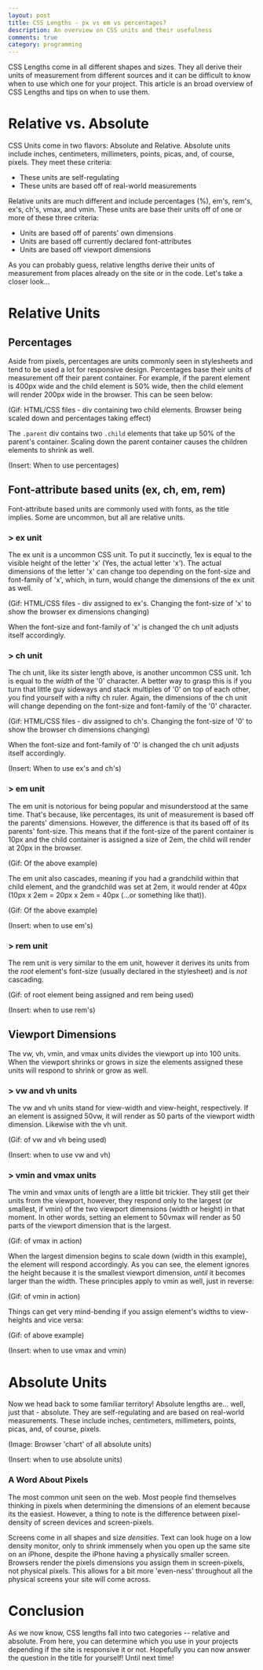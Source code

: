 ```yaml
---
layout: post
title: CSS Lengths - px vs em vs percentages?
description: An overview on CSS units and their usefulness
comments: true
category: programming
---
```


CSS Lengths come in all different shapes and sizes. They all derive their units of measurement from different sources and it can be difficult to know when to use which one for your project. This article is an broad overview of  CSS Lengths and tips on when to use them.

# Relative vs. Absolute

CSS Units come in two flavors: Absolute and Relative. Absolute units include inches, centimeters, millimeters, points, picas, and, of course, pixels. They meet these criteria:

  * These units are self-regulating
  * These units are based off of real-world measurements

Relative units are much different and include percentages (%), em's, rem's, ex's, ch's, vmax, and vmin. These units are base their units off of one or more of these three criteria:

  * Units are based off of parents' own dimensions
  * Units are based off currently declared font-attributes
  * Units are based off viewport dimensions

As you can probably guess, relative lengths derive their units of measurement
from places already on the site or in the code. Let's take a closer look...

# Relative Units

## Percentages

Aside from pixels, percentages are units commonly seen in stylesheets and tend to be used a lot for responsive design. Percentages base their units of measurement off their parent container. For example, if the parent element is 400px wide and the child element is 50% wide, then the child element will render 200px wide in the browser. This can be seen below:

(Gif: HTML/CSS files - div containing two child elements. Browser being scaled down and percentages taking effect)

The `.parent` div contains two `.child` elements that take up 50% of the parent's container. Scaling down the parent container causes the children elements to shrink as well.

(Insert: When to use percentages)

## Font-attribute based units (ex, ch, em, rem)

Font-attribute based units are commonly used with fonts, as the title implies. Some are uncommon, but all are relative units.

### > ex unit

The ex unit is a uncommon CSS unit. To put it succinctly, 1ex is equal to the visible height of the letter 'x' (Yes, the actual letter 'x'). The actual dimensions of the letter 'x' can change too depending on the font-size and font-family of 'x', which, in turn, would change the dimensions of the ex unit as well.

(Gif: HTML/CSS files - div assigned to ex's. Changing the font-size of 'x' to show the browser ex dimensions changing)

When the font-size and font-family of 'x' is changed the ch unit adjusts itself accordingly.

### > ch unit

The ch unit, like its sister length above, is another uncommon CSS unit. 1ch is equal to the *width* of the '0' character. A better way to grasp this is if you turn that little guy sideways and stack multiples of '0' on top of each other, you find yourself with a nifty ch ruler. Again, the dimensions of the ch unit will change depending on the font-size and font-family of the '0' character.

(Gif: HTML/CSS files - div assigned to ch's. Changing the font-size of '0' to show the browser ch dimensions changing)

When the font-size and font-family of '0' is changed the ch unit adjusts itself accordingly.

(Insert: When to use ex's and ch's)

### > em unit

The em unit is notorious for being popular and misunderstood at the same time. That's because, like percentages, its unit of measurement is based off the parents' dimensions. However, the difference is that its based off of its parents' font-size. This means that if the font-size of the parent container is 10px and the child container is assigned a size of 2em, the child will render at 20px in the browser.

(Gif: Of the above example)

 The em unit also cascades, meaning if you had a grandchild within that child element, and the grandchild was set at 2em, it would render at 40px (10px x 2em = 20px x 2em = 40px (...or something like that)).

(Gif: Of the above example)

(Insert: when to use em's)

### > rem unit

The rem unit is very similar to the em unit, however it derives its units from the *root* element's font-size (usually declared in the stylesheet) and is *not* cascading.

(Gif: of root element being assigned and rem being used)

(Insert: when to use rem's)

## Viewport Dimensions

The vw, vh, vmin, and vmax units divides the viewport up into 100 units. When the viewport shrinks or grows in size the elements assigned these units will respond to shrink or grow as well.

### > vw and vh units

The vw and vh units stand for view-width and view-height, respectively. If an element is assigned 50vw, it will render as 50 parts of the viewport width dimension. Likewise with the vh unit.

(Gif: of vw and vh being used)

(Insert: when to use vw and vh)

### > vmin and vmax units

The vmin and vmax units of length are a little bit trickier. They still get their units from the viewport, however, they respond only to the largest (or smallest, if vmin) of the two viewport dimensions (width or height) in that moment. In other words, setting an element to 50vmax will render as 50 parts of the viewport dimension that is the largest.

(Gif: of vmax in action)

When the largest dimension begins to scale down (width in this example), the element will respond accordingly. As you can see, the element ignores the height because it is the smallest viewport dimension, *until* it becomes larger than the width. These principles apply to vmin as well, just in reverse:

(Gif: of vmin in action)

Things can get very mind-bending if you assign element's widths to view-heights and vice versa:

(Gif: of above example)

(Insert: when to use vmax and vmin)

# Absolute Units

Now we head back to some familiar territory! Absolute lengths are... well, just that - absolute. They are self-regulating and are based on real-world measurements. These include inches, centimeters, millimeters, points, picas, and, of course, pixels.

(Image: Browser 'chart' of all absolute units)

(Insert: when to use absolute units)

### A Word About Pixels

The most common unit seen on the web. Most people find themselves thinking in pixels when determining the dimensions of an element because its the easiest. However, a thing to note is the difference between pixel-density of screen devices and screen-pixels.

Screens come in all shapes and size *densities*. Text can look huge on a low density monitor, only to shrink immensely when you open up the same site on an iPhone, despite the iPhone having a physically smaller screen. Browsers render the pixels dimensions you assign them in screen-pixels, not physical pixels. This allows for a bit more 'even-ness' throughout all the physical screens your site will come across.

# Conclusion

As we now know, CSS lengths fall into two categories -- relative and absolute. From here, you can determine which you use in your projects depending if the site is responsive it or not. Hopefully you can now answer the question in the title for yourself! Until next time!
